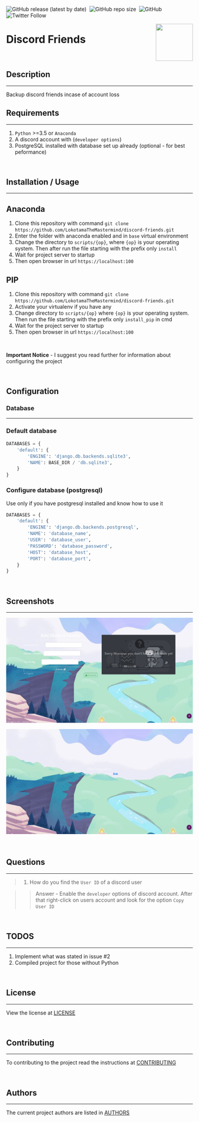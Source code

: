 ![GitHub release (latest by date)](https://img.shields.io/github/v/release/lokotamathemastermind-portfolio/discord-friends)&nbsp;&nbsp;![GitHub repo size](https://img.shields.io/github/repo-size/lokotamathemastermind-portfolio/discord-friends)&nbsp;&nbsp;![GitHub](https://img.shields.io/github/license/lokotamathemastermind-portfolio/discord-friends)&nbsp;&nbsp;![Twitter Follow](https://img.shields.io/twitter/follow/LokotamaThe?style=social)

<div><img align="right" width=100 height=100 src="screenshots/discord.ico"></div>

# Discord Friends

<br>

## Description

___
Backup discord friends incase of account loss

## Requirements

___

1. `Python` >=3.5 or `Anaconda`
2. A discord account with (`developer options`)
3. PostgreSQL installed with database set up already (optional - for best peformance)

<br>

## Installation / Usage

___

## Anaconda

1. Clone this repository with command `git clone https://github.com/LokotamaTheMastermind/discord-friends.git`
2. Enter the folder with anaconda enabled and in `base` virtual environment
3. Change the directory to `scripts/{op}`, where `{op}` is your operating system. Then after run the file starting with the prefix only `install`
4. Wait for project server to startup
5. Then open browser in url `https://localhost:100`

## PIP

1. Clone this repository with command `git clone https://github.com/LokotamaTheMastermind/discord-friends.git`
2. Activate your virtualenv if you have any
3. Change directory to `scripts/{op}` where `{op}` is your operating system. Then run the file starting with the prefix only `install_pip` in cmd
4. Wait for the project server to startup
5. Then open browser in url `https://localhost:100`

<br>

**Important Notice** - I suggest you read further for information about configuring the project

<br>

## Configuration

### Database

___

### Default database

```python
DATABASES = {
    'default': {
        'ENGINE': 'django.db.backends.sqlite3',
        'NAME': BASE_DIR / 'db.sqlite3',
    }
}
```

### Configure database (postgresql)

Use only if you have postgresql installed and know how to use it

```python
DATABASES = {
    'default': {
        'ENGINE': 'django.db.backends.postgresql',
        'NAME': 'database_name',
        'USER': 'database_user',
        'PASSWORD': 'database_password',
        'HOST': 'database_host',
        'PORT': 'database_port',
    }
}
```

<br>

## Screenshots

___
![Discord Friends - Homepage](screenshots/home.jpg)

![Discord Friends - Logout](screenshots/logout.jpg)

<br>

## Questions

___

> 1. How do you find the `User ID` of a discord user

>> Answer - Enable the `developer` options of discord account. After that right-click on users account and look for the option `Copy User ID`

<br>

## TODOS

___

1. Implement what was stated in issue #2
2. Compiled project for those without Python

<br>

## License

___
View the license at [LICENSE](LICENSE)

<br>

## Contributing

___
To contributing to the project read the instructions at [CONTRIBUTING](CONTRIBUTING.md)

<br>

## Authors

___
The current project authors are listed in [AUTHORS](AUTHORS.md)
